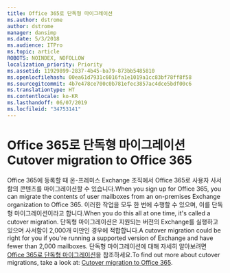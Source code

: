```yaml
---
title: Office 365로 단독형 마이그레이션
ms.author: dstrome
author: dstrome
manager: dansimp
ms.date: 5/3/2018
ms.audience: ITPro
ms.topic: article
ROBOTS: NOINDEX, NOFOLLOW
localization_priority: Priority
ms.assetid: 11929899-2837-4b45-ba79-873bb5485810
ms.openlocfilehash: 00ea61d7931c6016fa1e1019a1cc83bf78ff8f58
ms.sourcegitcommit: 4b7e478ce700c0b781efec3857ac4dce5bdf00c6
ms.translationtype: HT
ms.contentlocale: ko-KR
ms.lasthandoff: 06/07/2019
ms.locfileid: "34753141"
---
```

# <a name="cutover-migrations-to-office-365"></a><span data-ttu-id="bc9cc-102">Office 365로 단독형 마이그레이션</span><span class="sxs-lookup"><span data-stu-id="bc9cc-102">Cutover migration to Office 365</span></span>

<span data-ttu-id="bc9cc-103">Office 365에 등록할 때 온-프레미스 Exchange 조직에서 Office 365로 사용자 사서함의 콘텐츠를 마이그레이션할 수 있습니다.</span><span class="sxs-lookup"><span data-stu-id="bc9cc-103">When you sign up for Office 365, you can migrate the contents of user mailboxes from an on-premises Exchange organization to Office 365.</span></span> <span data-ttu-id="bc9cc-104">이러한 작업을 모두 한 번에 수행할 수 있으며, 이를 단독형 마이그레이션이라고 합니다.</span><span class="sxs-lookup"><span data-stu-id="bc9cc-104">When you do this all at one time, it's called a cutover migration.</span></span> <span data-ttu-id="bc9cc-105">단독형 마이그레이션은 지원되는 버전의 Exchange를 실행하고 있으며 사서함이 2,000개 미만인 경우에 적합합니다.</span><span class="sxs-lookup"><span data-stu-id="bc9cc-105">A cutover migration could be right for you if you're running a supported version of Exchange and have fewer than 2,000 mailboxes.</span></span> <span data-ttu-id="bc9cc-106">단독형 마이그레이션에 대해 자세히 알아보려면 [Office 365로 단독형 마이그레이션](https://support.office.com/article/9496e93c-1e59-41a8-9bb3-6e8df0cd81b4.aspx)을 참조하세요.</span><span class="sxs-lookup"><span data-stu-id="bc9cc-106">To find out more about cutover migrations, take a look at: [Cutover migration to Office 365](https://support.office.com/article/9496e93c-1e59-41a8-9bb3-6e8df0cd81b4.aspx).</span></span>
  

